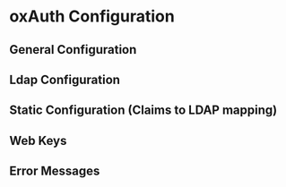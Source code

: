 # oxAuth Configuration

## General Configuration

## Ldap Configuration

## Static Configuration (Claims to LDAP mapping)

## Web Keys

## Error Messages

